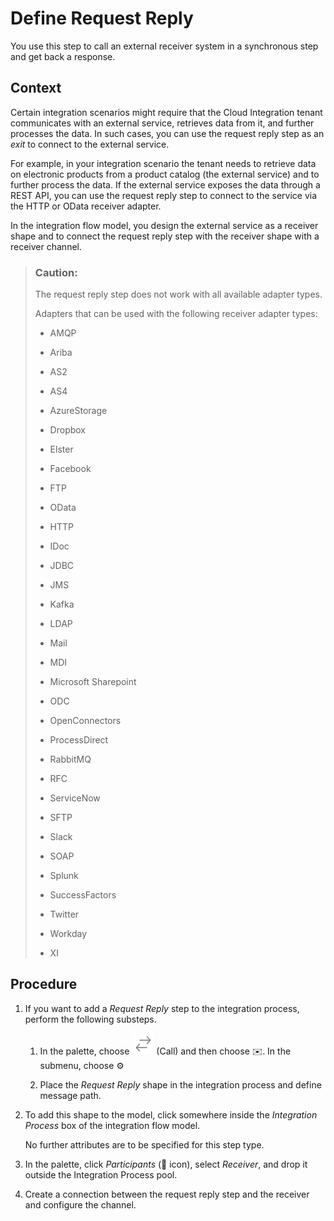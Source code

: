 <!-- loiodc39fdd4a44d4b9a9eabb56f49434250 -->

<link rel="stylesheet" type="text/css" href="../css/sap-icons.css"/>

# Define Request Reply

You use this step to call an external receiver system in a synchronous step and get back a response.



## Context

Certain integration scenarios might require that the Cloud Integration tenant communicates with an external service, retrieves data from it, and further processes the data. In such cases, you can use the request reply step as an *exit* to connect to the external service.

For example, in your integration scenario the tenant needs to retrieve data on electronic products from a product catalog \(the external service\) and to further process the data. If the external service exposes the data through a REST API, you can use the request reply step to connect to the service via the HTTP or OData receiver adapter.

In the integration flow model, you design the external service as a receiver shape and to connect the request reply step with the receiver shape with a receiver channel.

> ### Caution:  
> The request reply step does not work with all available adapter types.
> 
> Adapters that can be used with the following receiver adapter types:
> 
> -   AMQP
> 
> -   Ariba
> 
> -   AS2
> 
> -   AS4
> 
> -   AzureStorage
> 
> -   Dropbox
> 
> -   Elster
> 
> -   Facebook
> 
> -   FTP
> 
> -   OData
> 
> -   HTTP
> 
> -   IDoc
> 
> -   JDBC
> 
> -   JMS
> 
> -   Kafka
> 
> -   LDAP
> 
> -   Mail
> 
> -   MDI
> 
> -   Microsoft Sharepoint
> 
> -   ODC
> 
> -   OpenConnectors
> 
> -   ProcessDirect
> 
> -   RabbitMQ
> 
> -   RFC
> 
> -   ServiceNow
> 
> -   SFTP
> 
> -   Slack
> 
> -   SOAP
> 
> -   Splunk
> 
> -   SuccessFactors
> 
> -   Twitter
> 
> -   Workday
> 
> -   XI



## Procedure

1.  If you want to add a *Request Reply* step to the integration process, perform the following substeps.

    1.  In the palette, choose ![](images/external_call_bfbf8b0.png) \(Call\) and then choose :envelope:. In the submenu, choose :gear:

    2.  Place the *Request Reply* shape in the integration process and define message path.


2.  To add this shape to the model, click somewhere inside the *Integration Process* box of the integration flow model.

    No further attributes are to be specified for this step type.

3.  In the palette, click *Participants* \(<span class="SAP-icons-V5"></span> icon\), select *Receiver*, and drop it outside the Integration Process pool.

4.  Create a connection between the request reply step and the receiver and configure the channel.


